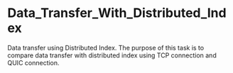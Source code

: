 # Data_Transfer_With_Distributed_Index
Data transfer using Distributed Index. The purpose of this task is to compare data transfer with distributed index using TCP connection and QUIC connection.
